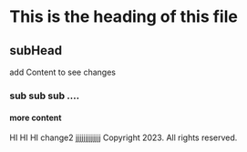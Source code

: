 # This is the heading of this file
## subHead
add Content to see changes
### sub sub sub ....
#### more content
HI HI HI
change2
jjjjjjjjjjjjj
Copyright 2023. All rights reserved.
